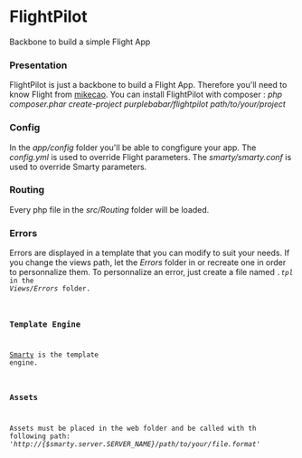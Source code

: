 # FlightPilot
Backbone to build a simple Flight App

### Presentation
FlightPilot is just a backbone to build a Flight App. Therefore you'll need to know Flight from [mikecao](https://github.com/mikecao/flight). You can install FlightPilot with composer : *php composer.phar create-project purplebabar/flightpilot path/to/your/project*

### Config
In the *app/config* folder you'll be able to congfigure your app.
The *config.yml* is used to override Flight parameters.
The *smarty/smarty.conf* is used to override Smarty parameters.

### Routing
Every php file in the *src/Routing* folder will be loaded.

### Errors
Errors are displayed in a template that you can modify to suit your needs. If you change the views path, let the *Errors* folder in or recreate one in order to personnalize them.
To personnalize an error, just create a file named *<code>.tpl* in the *Views/Errors* folder.

### Template Engine
[Smarty](http://www.smarty.net/) is the template engine.

### Assets
Assets must be placed in the web folder and be called with th following path:
*'http://{$smarty.server.SERVER_NAME}/path/to/your/file.format'*